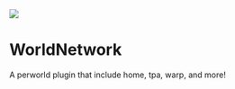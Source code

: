 <img src="worldnetwork.four.my.id/icon.png">
<h1>WorldNetwork</h1>
<p>A perworld plugin that include home, tpa, warp, and more!</p>
